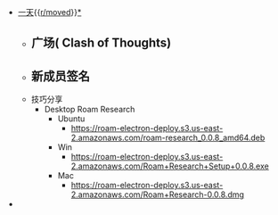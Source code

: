 - [一天](一天.md){{[r/moved](r/moved.md)}}[*](((-G0hKwSVW)))
    - 广场( Clash of Thoughts)
        - 
    - 新成员签名
        - 
    - 技巧分享
        - Desktop Roam Research
            - Ubuntu
                - https://roam-electron-deploy.s3.us-east-2.amazonaws.com/roam-research_0.0.8_amd64.deb
            - Win
                - https://roam-electron-deploy.s3.us-east-2.amazonaws.com/Roam+Research+Setup+0.0.8.exe
            - Mac
                - https://roam-electron-deploy.s3.us-east-2.amazonaws.com/Roam+Research-0.0.8.dmg
- 
